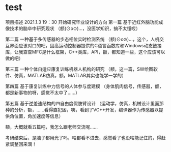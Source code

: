 # test
 项目描述
2021.1.3   19：30  开始研究毕业设计的方向
第一篇 基于近红外脑功能成像技术的脑卒中研究现状 
（额(⊙o⊙)…，没医学知识，搞不太懂哎）

第二篇 一种基于多传感器的步态相位实时检测系统 
（额(⊙o⊙)…，这个，人机交互界面应该对口的吧，固高运动控制器提供的C语言函数库和Windows动态链接库，让我查查MFC是什么框架，C++类库，API，额，都知道一些，这个应该可以做的吧）

第三篇 一种个体自适应康复训练机器人机构的研究
（额，这一篇，SW绘图软件、仿真，MATLAB仿真，额，MATLAB其实也能学一学的）

第四篇 基于康复训练中力信号的人体参与度建模
（身体肌肉信号，传感器，额，都是新事物的呀，感觉不太中了......）

第五篇 基于逆差速结构的四自由度假肢臂设计
（运动学，仿真，机械设计里面那种的分析，额，......看得直犯困，咦，看到了VC++开发，编译器作为传感器以提供角位置，角加速度等信息）

额，大概就看五篇吧，我怎么跟老师交流呢......

考研结束后，是脑子都用光了吗，啥都看不进去，感觉看了也没啥能记住的，得赶紧调整回来滴！

